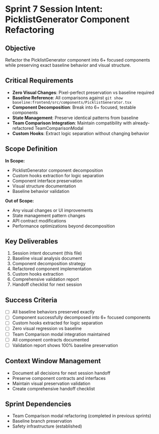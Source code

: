 # Sprint 7 Session Intent: PicklistGenerator Component Refactoring

## Objective
Refactor the PicklistGenerator component into 6+ focused components while preserving exact baseline behavior and visual structure.

## Critical Requirements
- **Zero Visual Changes**: Pixel-perfect preservation vs baseline required
- **Baseline Reference**: All comparisons against `git show baseline:frontend/src/components/PicklistGenerator.tsx`
- **Component Decomposition**: Break into 6+ focused, testable components
- **State Management**: Preserve identical patterns from baseline
- **Team Comparison Integration**: Maintain compatibility with already-refactored TeamComparisonModal
- **Custom Hooks**: Extract logic separation without changing behavior

## Scope Definition
**In Scope:**
- PicklistGenerator component decomposition
- Custom hooks extraction for logic separation
- Component interface preservation
- Visual structure documentation
- Baseline behavior validation

**Out of Scope:**
- Any visual changes or UI improvements
- State management pattern changes
- API contract modifications
- Performance optimizations beyond decomposition

## Key Deliverables
1. Session intent document (this file)
2. Baseline visual analysis document
3. Component decomposition strategy
4. Refactored component implementation
5. Custom hooks extraction
6. Comprehensive validation report
7. Handoff checklist for next session

## Success Criteria
- [ ] All baseline behaviors preserved exactly
- [ ] Component successfully decomposed into 6+ focused components
- [ ] Custom hooks extracted for logic separation
- [ ] Zero visual regression vs baseline
- [ ] Team Comparison modal integration maintained
- [ ] All component contracts documented
- [ ] Validation report shows 100% baseline preservation

## Context Window Management
- Document all decisions for next session handoff
- Preserve component contracts and interfaces
- Maintain visual preservation validation
- Create comprehensive handoff checklist

## Sprint Dependencies
- Team Comparison modal refactoring (completed in previous sprints)
- Baseline branch preservation
- Safety infrastructure (established)